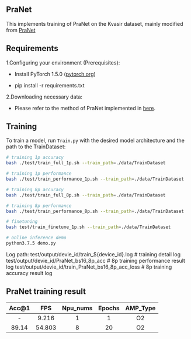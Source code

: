 ## PraNet

This implements training of PraNet on the Kvasir dataset, mainly modified from [PraNet](https://github.com/DengPingFan/PraNet)


## Requirements

1.Configuring your environment (Prerequisites):

* Install PyTorch 1.5.0 ([pytorch.org](http://pytorch.org))

* pip install -r requirements.txt

2.Downloading necessary data:

* Please refer to the method of PraNet implemented in [here](https://github.com/DengPingFan/PraNet).

## Training

To train a model, run `Train.py` with the desired model architecture and the path to the TrainDataset:

```bash
# training 1p accuracy
bash ./test/train_full_1p.sh --train_path=./data/TrainDataset

# training 1p performance
bash ./test/train_performance_1p.sh --train_path=./data/TrainDataset

# training 8p accuracy
bash ./test/train_full_8p.sh --train_path=./data/TrainDataset

# training 8p performance
bash ./test/train_performance_8p.sh --train_path=./data/TrainDataset

# finetuning
bash test/train_finetune_1p.sh --train_path=./data/TrainDataset

# online inference demo 
python3.7.5 demo.py
```

Log path:
    test/output/devie_id/train_${device_id}.log           # training detail log
    test/output/devie_id/PraNet_bs16_8p_acc  # 8p training performance result log
    test/output/devie_id/train_PraNet_bs16_8p_acc_loss   # 8p training accuracy result log



## PraNet training result

| Acc@1 |  FPS   | Npu_nums | Epochs | AMP_Type |
| :---: | :----: | :------: | :----: | :------: |
|   -   | 9.216  |    1     |   1    |    O2    |
| 89.14 | 54.803 |    8     |   20   |    O2    |

